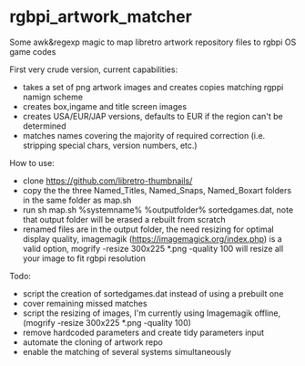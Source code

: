 # rgbpi_artwork_matcher
Some awk&amp;regexp magic to map  libretro artwork repository files to rgbpi OS game codes

First very crude version, current capabilities:

- takes a set of png artwork images and creates copies matching rgppi namign scheme
- creates box,ingame and title screen images
- creates USA/EUR/JAP versions, defaults to EUR if the region can't be determined
- matches names covering the majority of required correction (i.e. stripping special chars, version numbers, etc.)

How to use:
- clone https://github.com/libretro-thumbnails/
- copy the the three Named_Titles, Named_Snaps, Named_Boxart folders in the same folder as map.sh
- run  sh map.sh %systemname% %outputfolder% sortedgames.dat, note that output folder will be erased a rebuilt from scratch
- renamed files are in the output folder, the need resizing for optimal display quality, imagemagik (https://imagemagick.org/index.php) is a valid option,  mogrify -resize 300x225 *.png -quality 100 will resize all your image to fit rgbpi resolution

Todo:
- script the creation of sortedgames.dat instead of using a prebuilt one
- cover remaining missed matches
- script the resizing of images, I'm currently using Imagemagik offline, (mogrify -resize 300x225 *.png -quality 100)
- remove hardcoded parameters and create tidy parameters input
- automate the cloning of artwork repo
- enable the matching of several systems simultaneously
